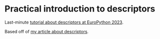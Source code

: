 # Practical introduction to descriptors

Last-minute [tutorial about descriptors at EuroPython 2023](https://ep2023.europython.eu/session/practical-introduction-to-descriptors).

Based off of [my article about descriptors](http://mathspp.com/blog/pydonts/describing-descriptors).
